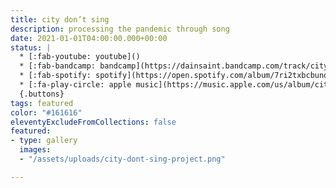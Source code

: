 ```yaml
---
title: city don’t sing
description: processing the pandemic through song
date: 2021-01-01T04:00:00.000+00:00
status: |
  * [:fab-youtube: youtube]()
  * [:fab-bandcamp: bandcamp](https://dainsaint.bandcamp.com/track/city-dont-sing)
  * [:fab-spotify: spotify](https://open.spotify.com/album/7ri2txbcbunowtf6s2bwsj?highlight=spotify:track:4hpxbixxdx9zmmlyvokxlj)
  * [:fa-play-circle: apple music](https://music.apple.com/us/album/city-dont-sing-single/1544686673)
  {.buttons}
tags: featured
color: "#161616"
eleventyExcludeFromCollections: false
featured:
- type: gallery
  images:
  - "/assets/uploads/city-dont-sing-project.png"

---
```

